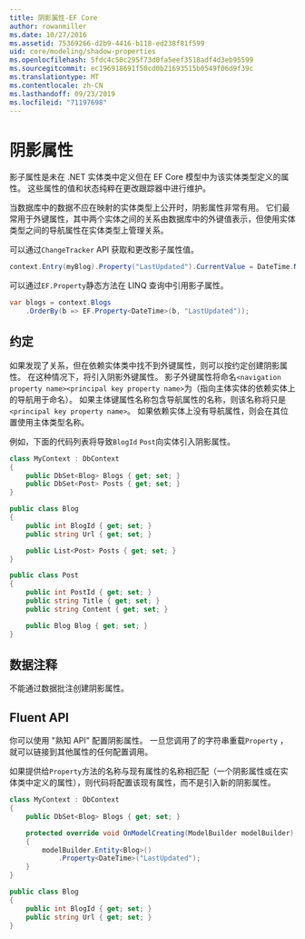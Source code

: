 ```yaml
---
title: 阴影属性-EF Core
author: rowanmiller
ms.date: 10/27/2016
ms.assetid: 75369266-d2b9-4416-b118-ed238f81f599
uid: core/modeling/shadow-properties
ms.openlocfilehash: 5fdc4c50c295f73d0fa5eef3518adf4d3eb95599
ms.sourcegitcommit: ec196918691f50cd0b21693515b0549f06d9f39c
ms.translationtype: MT
ms.contentlocale: zh-CN
ms.lasthandoff: 09/23/2019
ms.locfileid: "71197698"
---
```

# <a name="shadow-properties"></a>阴影属性

影子属性是未在 .NET 实体类中定义但在 EF Core 模型中为该实体类型定义的属性。 这些属性的值和状态纯粹在更改跟踪器中进行维护。

当数据库中的数据不应在映射的实体类型上公开时，阴影属性非常有用。 它们最常用于外键属性，其中两个实体之间的关系由数据库中的外键值表示，但使用实体类型之间的导航属性在实体类型上管理关系。

可以通过`ChangeTracker` API 获取和更改影子属性值。

``` csharp
context.Entry(myBlog).Property("LastUpdated").CurrentValue = DateTime.Now;
```

可以通过`EF.Property`静态方法在 LINQ 查询中引用影子属性。

``` csharp
var blogs = context.Blogs
    .OrderBy(b => EF.Property<DateTime>(b, "LastUpdated"));
```

## <a name="conventions"></a>约定

如果发现了关系，但在依赖实体类中找不到外键属性，则可以按约定创建阴影属性。 在这种情况下，将引入阴影外键属性。 影子外键属性将命名`<navigation property name><principal key property name>`为（指向主体实体的依赖实体上的导航用于命名）。 如果主体键属性名称包含导航属性的名称，则该名称将只是`<principal key property name>`。 如果依赖实体上没有导航属性，则会在其位置使用主体类型名称。

例如，下面的代码列表将导致`BlogId` `Post`向实体引入阴影属性。

<!-- [!code-csharp[Main](samples/core/Modeling/Conventions/ShadowForeignKey.cs)] -->
``` csharp
class MyContext : DbContext
{
    public DbSet<Blog> Blogs { get; set; }
    public DbSet<Post> Posts { get; set; }
}

public class Blog
{
    public int BlogId { get; set; }
    public string Url { get; set; }

    public List<Post> Posts { get; set; }
}

public class Post
{
    public int PostId { get; set; }
    public string Title { get; set; }
    public string Content { get; set; }

    public Blog Blog { get; set; }
}
```

## <a name="data-annotations"></a>数据注释

不能通过数据批注创建阴影属性。

## <a name="fluent-api"></a>Fluent API

你可以使用 "熟知 API" 配置阴影属性。 一旦您调用了的字符串重载`Property` ，就可以链接到其他属性的任何配置调用。

如果提供给`Property`方法的名称与现有属性的名称相匹配（一个阴影属性或在实体类中定义的属性），则代码将配置该现有属性，而不是引入新的阴影属性。

<!-- [!code-csharp[Main](samples/core/Modeling/FluentAPI/ShadowProperty.cs?highlight=7,8)] -->
``` csharp
class MyContext : DbContext
{
    public DbSet<Blog> Blogs { get; set; }

    protected override void OnModelCreating(ModelBuilder modelBuilder)
    {
        modelBuilder.Entity<Blog>()
            .Property<DateTime>("LastUpdated");
    }
}

public class Blog
{
    public int BlogId { get; set; }
    public string Url { get; set; }
}
```
